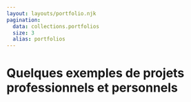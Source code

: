 ```yaml
---
layout: layouts/portfolio.njk
pagination:
  data: collections.portfolios
  size: 3
  alias: portfolios
---
```


# Quelques exemples de projets <span>professionnels</span> et <span>personnels </span>
